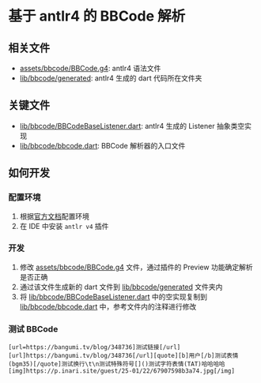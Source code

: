 # 基于 antlr4 的 BBCode 解析

## 相关文件

- [assets/bbcode/BBCode.g4](../../assets/bbcode/BBCode.g4): antlr4 语法文件
- [lib/bbcode/generated](../../lib/bbcode/generated): antlr4 生成的 dart 代码所在文件夹

## 关键文件

- [lib/bbcode/BBCodeBaseListener.dart](generated/BBCodeBaseListener.dart): antlr4 生成的 Listener 抽象类空实现
- [lib/bbcode/bbcode.dart](bbcode.dart): BBCode 解析器的入口文件

## 如何开发

### 配置环境

1. 根据[官方文档](https://github.com/antlr/antlr4/blob/dev/doc/dart-target.md)配置环境
2. 在 IDE 中安装 `antlr v4` 插件

### 开发

1. 修改 [assets/bbcode/BBCode.g4](../../assets/bbcode/BBCode.g4) 文件，通过插件的 Preview 功能确定解析是否正确
2. 通过该文件生成新的 dart 文件到 [lib/bbcode/generated](../../lib/bbcode/generated) 文件夹内
3. 将 [lib/bbcode/BBCodeBaseListener.dart](generated/BBCodeBaseListener.dart) 中的空实现复制到 [lib/bbcode/bbcode.dart](bbcode.dart) 中，参考文件内的注释进行修改

### 测试 BBCode

```
[url=https://bangumi.tv/blog/348736]测试链接[/url][url]https://bangumi.tv/blog/348736[/url][quote][b]用户[/b]测试表情(bgm35)[/quote]测试换行\t\n测试特殊符号[]()测试字符表情(TAT)哈哈哈哈[img]https://p.inari.site/guest/25-01/22/67907598b3a74.jpg[/img]
```
